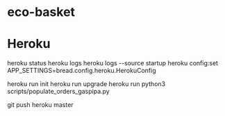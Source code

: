 # eco-basket 

# Heroku
heroku status
heroku logs
heroku logs --source startup
heroku config:set APP_SETTINGS=bread.config.heroku.HerokuConfig

heroku run init
heroku run upgrade
heroku run python3 scripts/populate_orders_gaspipa.py 

git push heroku master
